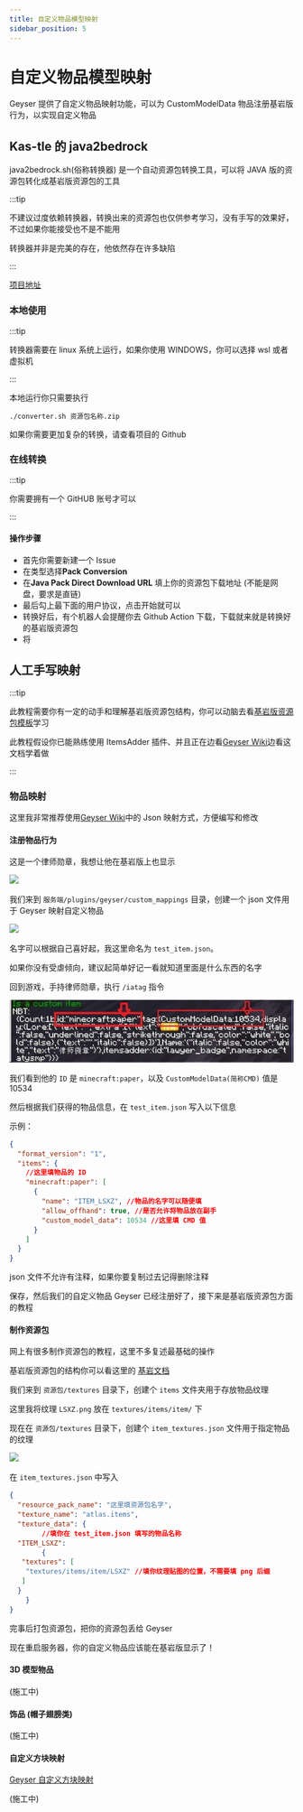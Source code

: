 ```yaml
---
title: 自定义物品模型映射
sidebar_position: 5
---
```


# 自定义物品模型映射

Geyser 提供了自定义物品映射功能，可以为 CustomModelData 物品注册基岩版行为，以实现自定义物品

## Kas-tle 的 java2bedrock

java2bedrock.sh(俗称转换器) 是一个自动资源包转换工具，可以将 JAVA 版的资源包转化成基岩版资源包的工具

:::tip

不建议过度依赖转换器，转换出来的资源包也仅供参考学习，没有手写的效果好，不过如果你能接受也不是不能用

转换器并非是完美的存在，他依然存在许多缺陷

:::

[项目地址](https://github.com/Kas-tle/java2bedrock.sh)

### 本地使用

:::tip

转换器需要在 linux 系统上运行，如果你使用 WINDOWS，你可以选择 wsl 或者虚拟机

:::

本地运行你只需要执行

```shell
./converter.sh 资源包名称.zip
```

如果你需要更加复杂的转换，请查看项目的 Github

### 在线转换

:::tip

你需要拥有一个 GitHUB 账号才可以

:::

#### 操作步骤

* 首先你需要新建一个 Issue
* 在类型选择**Pack Conversion**
* 在**Java Pack Direct Download URL** 填上你的资源包下载地址 (不能是网盘，要求是直链)
* 最后勾上最下面的用户协议，点击开始就可以
* 转换好后，有个机器人会提醒你去 Github Action 下载，下载就来就是转换好的基岩版资源包
* 将

## 人工手写映射

:::tip

此教程需要你有一定的动手和理解基岩版资源包结构，你可以动脑去看[基岩版资源包模板](https://github.com/Mojang/bedrock-samples/releases)学习

此教程假设你已能熟练使用 ItemsAdder 插件、并且正在边看[Geyser Wiki](https://wiki.geysermc.org/geyser/custom-items/)边看这文档学着做

:::

### 物品映射

这里我非常推荐使用[Geyser Wiki](https://wiki.geysermc.org/geyser/custom-items/)中的 Json 映射方式，方便编写和修改

#### 注册物品行为

这是一个律师勋章，我想让他在基岩版上也显示

![](./_image/CIMM1.jpg)

我们来到 `服务端/plugins/geyser/custom_mappings` 目录，创建一个 json 文件用于 Geyser 映射自定义物品

![](./_image/CIMM2.jpg)

名字可以根据自己喜好起，我这里命名为 `test_item.json`。

如果你没有受虐倾向，建议起简单好记一看就知道里面是什么东西的名字

回到游戏，手持律师勋章，执行 `/iatag` 指令

![](./_image/CIMM3.jpg)

我们看到他的 `ID` 是 `minecraft:paper`，以及 `CustomModelData(简称CMD)` 值是 10534

然后根据我们获得的物品信息，在 `test_item.json` 写入以下信息

示例：

```json
{
  "format_version": "1",
  "items": {
    //这里填物品的 ID
    "minecraft:paper": [
      {
        "name": "ITEM_LSXZ", //物品的名字可以随便填
        "allow_offhand": true, //是否允许将物品放在副手
        "custom_model_data": 10534 //这里填 CMD 值
      }
    ]
  }
}
```

json 文件不允许有注释，如果你要复制过去记得删除注释

保存，然后我们的自定义物品 Geyser 已经注册好了，接下来是基岩版资源包方面的教程

#### 制作资源包

网上有很多制作资源包的教程，这里不多复述最基础的操作

基岩版资源包的结构你可以看这里的 [基岩文档](https://wiki.bedrock.dev/documentation/pack-structure.html)

我们来到 `资源包/textures` 目录下，创建个 `items` 文件夹用于存放物品纹理

这里我将纹理 `LSXZ.png` 放在 `textures/items/item/` 下

现在在 `资源包/textures` 目录下，创建个 `item_textures.json` 文件用于指定物品的纹理

![](./_image/CIMM4.jpg)

在 `item_textures.json` 中写入

```json
{
  "resource_pack_name": "这里填资源包名字",
  "texture_name": "atlas.items",
  "texture_data": {
        //填你在 test_item.json 填写的物品名称
  "ITEM_LSXZ":
        {
   "textures": [
    "textures/items/item/LSXZ" //填你纹理贴图的位置，不需要填 png 后缀
   ]
  }
    }
}
```

完事后打包资源包，把你的资源包丢给 Geyser

现在重启服务器，你的自定义物品应该能在基岩版显示了！

#### 3D 模型物品

(施工中)

#### 饰品 (帽子翅膀类)

(施工中)

#### 自定义方块映射

[Geyser 自定义方块映射](https://wiki.geysermc.org/geyser/custom-blocks/)

(施工中)
